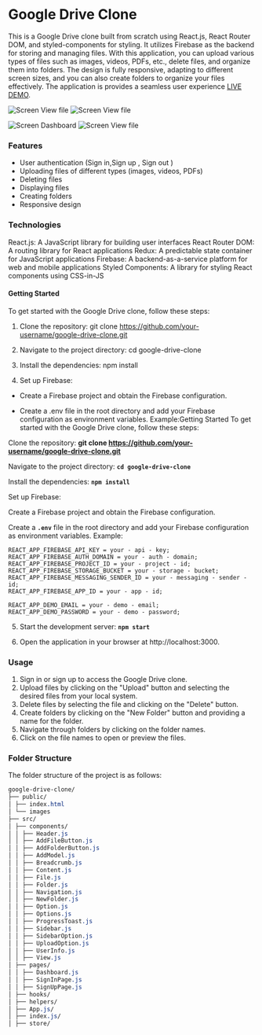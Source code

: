# Google Drive Clone

This is a Google Drive clone built from scratch using React.js, React Router DOM, and styled-components for styling. It utilizes Firebase as the backend for storing and managing files. With this application, you can upload various types of files such as images, videos, PDFs, etc., delete files, and organize them into folders. The design is fully responsive, adapting to different screen sizes, and you can also create folders to organize your files effectively. The application is provides a seamless user experience [LIVE DEMO](https://storage-e2543.firebaseapp.com/).

<div class = "images">
<img src="/public/images/phone-image2.png" alt="Screen View file"/>
<img src="/public/images/phone-image1.png" alt="Screen View file"/>
</div>

![Screen Dashboard](/public/images/image2.png)
![Screen View file](/public/images/image1.png)

### Features

- User authentication (Sign in,Sign up , Sign out )
- Uploading files of different types (images, videos, PDFs)
- Deleting files
- Displaying files
- Creating folders
- Responsive design

### Technologies

React.js: A JavaScript library for building user interfaces
React Router DOM: A routing library for React applications
Redux: A predictable state container for JavaScript applications
Firebase: A backend-as-a-service platform for web and mobile applications
Styled Components: A library for styling React components using CSS-in-JS

#### Getting Started

To get started with the Google Drive clone, follow these steps:

1. Clone the repository: git clone https://github.com/your-username/google-drive-clone.git

2. Navigate to the project directory: cd google-drive-clone

3. Install the dependencies: npm install

4. Set up Firebase:

- Create a Firebase project and obtain the Firebase configuration.

- Create a .env file in the root directory and add your Firebase configuration as environment variables. Example:Getting Started
  To get started with the Google Drive clone, follow these steps:

Clone the repository: **git clone https://github.com/your-username/google-drive-clone.git**

Navigate to the project directory: **`cd google-drive-clone`**

Install the dependencies: **`npm install`**

Set up Firebase:

Create a Firebase project and obtain the Firebase configuration.

Create a **`.env`** file in the root directory and add your Firebase configuration as environment variables. Example:

```plaintext
REACT_APP_FIREBASE_API_KEY = your - api - key;
REACT_APP_FIREBASE_AUTH_DOMAIN = your - auth - domain;
REACT_APP_FIREBASE_PROJECT_ID = your - project - id;
REACT_APP_FIREBASE_STORAGE_BUCKET = your - storage - bucket;
REACT_APP_FIREBASE_MESSAGING_SENDER_ID = your - messaging - sender - id;
REACT_APP_FIREBASE_APP_ID = your - app - id;

REACT_APP_DEMO_EMAIL = your - demo - email;
REACT_APP_DEMO_PASSWORD = your - demo - password;
```

5. Start the development server: **`npm start`**

6. Open the application in your browser at http://localhost:3000.

### Usage

1. Sign in or sign up to access the Google Drive clone.
2. Upload files by clicking on the "Upload" button and selecting the desired files from your local system.
3. Delete files by selecting the file and clicking on the "Delete" button.
4. Create folders by clicking on the "New Folder" button and providing a name for the folder.
5. Navigate through folders by clicking on the folder names.
6. Click on the file names to open or preview the files.

### Folder Structure

The folder structure of the project is as follows:

```css
google-drive-clone/
├── public/
│ ├── index.html
│ └── images
├── src/
│ ├── components/
│ │ ├── Header.js
│ │ ├── AddFileButton.js
│ │ ├── AddFolderButton.js
│ │ ├── AddModel.js
│ │ ├── Breadcrumb.js
│ │ ├── Content.js
│ │ ├── File.js
│ │ ├── Folder.js
│ │ ├── Navigation.js
│ │ ├── NewFolder.js
│ │ ├── Option.js
│ │ ├── Options.js
│ │ ├── ProgressToast.js
│ │ ├── Sidebar.js
│ │ ├── SidebarOption.js
│ │ ├── UploadOption.js
│ │ ├── UserInfo.js
│ │ ├── View.js
│ ├── pages/
│ │ ├── Dashboard.js
│ │ ├── SignInPage.js
│ │ ├── SignUpPage.js
│ ├── hooks/
│ ├── helpers/
│ ├── App.js/
│ ├── index.js/
│ ├── store/

```
